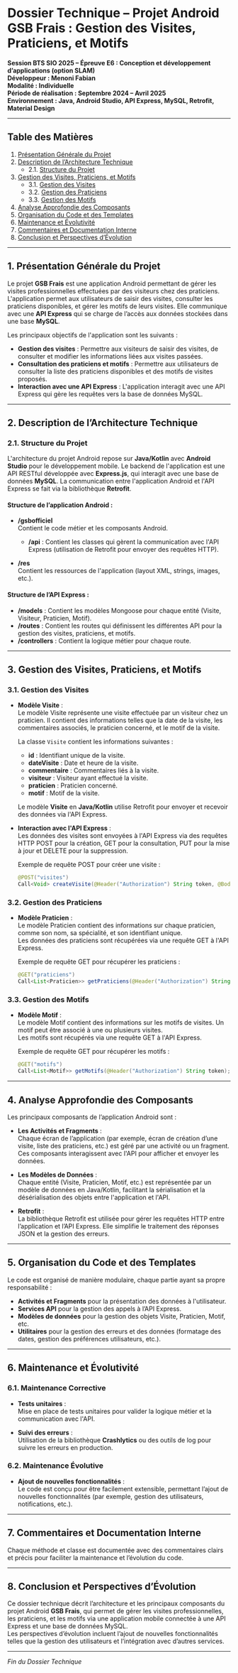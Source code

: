 # Dossier Technique – Projet Android GSB Frais : Gestion des Visites, Praticiens, et Motifs

**Session BTS SIO 2025 – Épreuve E6 : Conception et développement d’applications (option SLAM)**  
**Développeur : Menoni Fabian**  
**Modalité : Individuelle**  
**Période de réalisation : Septembre 2024 – Avril 2025**  
**Environnement : Java, Android Studio, API Express, MySQL, Retrofit, Material Design**  

---

## Table des Matières
1. [Présentation Générale du Projet](#1-présentation-générale-du-projet)
2. [Description de l’Architecture Technique](#2-description-de-larchitecture-technique)
   - 2.1. [Structure du Projet](#21-structure-du-projet)
3. [Gestion des Visites, Praticiens, et Motifs](#3-gestion-des-visites-praticiens-et-motifs)
   - 3.1. [Gestion des Visites](#31-gestion-des-visites)
   - 3.2. [Gestion des Praticiens](#32-gestion-des-praticiens)
   - 3.3. [Gestion des Motifs](#33-gestion-des-motifs)
4. [Analyse Approfondie des Composants](#4-analyse-approfondie-des-composants)
5. [Organisation du Code et des Templates](#5-organisation-du-code-et-des-templates)
6. [Maintenance et Évolutivité](#6-maintenance-et-évolutivité)
7. [Commentaires et Documentation Interne](#7-commentaires-et-documentation-interne)
8. [Conclusion et Perspectives d’Évolution](#8-conclusion-et-perspectives-dévolution)

---

## 1. Présentation Générale du Projet

Le projet **GSB Frais** est une application Android permettant de gérer les visites professionnelles effectuées par des visiteurs chez des praticiens. L'application permet aux utilisateurs de saisir des visites, consulter les praticiens disponibles, et gérer les motifs de leurs visites. Elle communique avec une **API Express** qui se charge de l’accès aux données stockées dans une base **MySQL**.

Les principaux objectifs de l'application sont les suivants :
- **Gestion des visites** : Permettre aux visiteurs de saisir des visites, de consulter et modifier les informations liées aux visites passées.
- **Consultation des praticiens et motifs** : Permettre aux utilisateurs de consulter la liste des praticiens disponibles et des motifs de visites proposés.
- **Interaction avec une API Express** : L'application interagit avec une API Express qui gère les requêtes vers la base de données MySQL.

---

## 2. Description de l’Architecture Technique

### 2.1. Structure du Projet

L'architecture du projet Android repose sur **Java/Kotlin** avec **Android Studio** pour le développement mobile. Le backend de l'application est une API RESTful développée avec **Express.js**, qui interagit avec une base de données **MySQL**. La communication entre l'application Android et l'API Express se fait via la bibliothèque **Retrofit**.

#### Structure de l’application Android :

- **/gsbofficiel**  
  Contient le code métier et les composants Android.
  - **/api** : Contient les classes qui gèrent la communication avec l'API Express (utilisation de Retrofit pour envoyer des requêtes HTTP).

- **/res**  
  Contient les ressources de l'application (layout XML, strings, images, etc.).

#### Structure de l’API Express :

- **/models** : Contient les modèles Mongoose pour chaque entité (Visite, Visiteur, Praticien, Motif).
- **/routes** : Contient les routes qui définissent les différentes API pour la gestion des visites, praticiens, et motifs.
- **/controllers** : Contient la logique métier pour chaque route.

---

## 3. Gestion des Visites, Praticiens, et Motifs

### 3.1. Gestion des Visites

- **Modèle Visite** :  
  Le modèle Visite représente une visite effectuée par un visiteur chez un praticien. Il contient des informations telles que la date de la visite, les commentaires associés, le praticien concerné, et le motif de la visite.
  
  La classe `Visite` contient les informations suivantes :
  - **id** : Identifiant unique de la visite.
  - **dateVisite** : Date et heure de la visite.
  - **commentaire** : Commentaires liés à la visite.
  - **visiteur** : Visiteur ayant effectué la visite.
  - **praticien** : Praticien concerné.
  - **motif** : Motif de la visite.

  Le modèle **Visite** en **Java/Kotlin** utilise Retrofit pour envoyer et recevoir des données via l'API Express.

- **Interaction avec l'API Express** :  
  Les données des visites sont envoyées à l'API Express via des requêtes HTTP POST pour la création, GET pour la consultation, PUT pour la mise à jour et DELETE pour la suppression.

  Exemple de requête POST pour créer une visite :
  ```java
  @POST("visites")
  Call<Void> createVisite(@Header("Authorization") String token, @Body Map<String, Object> visite);
  ```

### 3.2. Gestion des Praticiens

- **Modèle Praticien** :  
  Le modèle Praticien contient des informations sur chaque praticien, comme son nom, sa spécialité, et son identifiant unique.  
  Les données des praticiens sont récupérées via une requête GET à l'API Express.

  Exemple de requête GET pour récupérer les praticiens :
  ```java
  @GET("praticiens")
  Call<List<Praticien>> getPraticiens(@Header("Authorization") String token);
  ```

### 3.3. Gestion des Motifs

- **Modèle Motif** :  
  Le modèle Motif contient des informations sur les motifs de visites. Un motif peut être associé à une ou plusieurs visites.  
  Les motifs sont récupérés via une requête GET à l'API Express.

  Exemple de requête GET pour récupérer les motifs :
  ```java
  @GET("motifs")
  Call<List<Motif>> getMotifs(@Header("Authorization") String token);
  ```

---

## 4. Analyse Approfondie des Composants

Les principaux composants de l’application Android sont :

- **Les Activités et Fragments** :  
  Chaque écran de l’application (par exemple, écran de création d’une visite, liste des praticiens, etc.) est géré par une activité ou un fragment. Ces composants interagissent avec l'API pour afficher et envoyer les données.

- **Les Modèles de Données** :  
  Chaque entité (Visite, Praticien, Motif, etc.) est représentée par un modèle de données en Java/Kotlin, facilitant la sérialisation et la désérialisation des objets entre l'application et l'API.

- **Retrofit** :  
  La bibliothèque Retrofit est utilisée pour gérer les requêtes HTTP entre l’application et l’API Express. Elle simplifie le traitement des réponses JSON et la gestion des erreurs.

---

## 5. Organisation du Code et des Templates

Le code est organisé de manière modulaire, chaque partie ayant sa propre responsabilité :
- **Activités et Fragments** pour la présentation des données à l'utilisateur.
- **Services API** pour la gestion des appels à l’API Express.
- **Modèles de données** pour la gestion des objets Visite, Praticien, Motif, etc.
- **Utilitaires** pour la gestion des erreurs et des données (formatage des dates, gestion des préférences utilisateurs, etc.).

---

## 6. Maintenance et Évolutivité

### 6.1. Maintenance Corrective

- **Tests unitaires** :  
  Mise en place de tests unitaires pour valider la logique métier et la communication avec l'API.

- **Suivi des erreurs** :  
  Utilisation de la bibliothèque **Crashlytics** ou des outils de log pour suivre les erreurs en production.

### 6.2. Maintenance Évolutive

- **Ajout de nouvelles fonctionnalités** :  
  Le code est conçu pour être facilement extensible, permettant l’ajout de nouvelles fonctionnalités (par exemple, gestion des utilisateurs, notifications, etc.).

---

## 7. Commentaires et Documentation Interne

Chaque méthode et classe est documentée avec des commentaires clairs et précis pour faciliter la maintenance et l’évolution du code.

---

## 8. Conclusion et Perspectives d’Évolution

Ce dossier technique décrit l’architecture et les principaux composants du projet Android **GSB Frais**, qui permet de gérer les visites professionnelles, les praticiens, et les motifs via une application mobile connectée à une API Express et une base de données MySQL.  
Les perspectives d’évolution incluent l’ajout de nouvelles fonctionnalités telles que la gestion des utilisateurs et l’intégration avec d’autres services.

---

*Fin du Dossier Technique*
